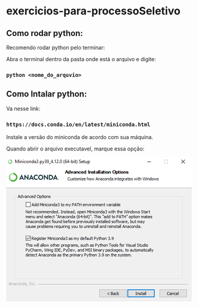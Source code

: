 # exercicios-para-processoSeletivo

## Como rodar python:

Recomendo rodar python pelo terminar:

Abra o terminal dentro da pasta onde está o arquivo e digite:
### `python <nome_do_arquvio>`

## Como Intalar python:

Va nesse link:

### `https://docs.conda.io/en/latest/miniconda.html`

Instale a versão do miniconda de acordo com sua máquina.

Quando abrir o arquivo executavel, marque essa opção:

<img src="https://github.com/lopix320/exercicios-para-processoSeletivo/blob/main/Captura%20de%20tela%202022-06-22%20203242.png"><img>
